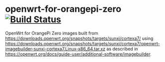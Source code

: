 # openwrt-for-orangepi-zero [![Build Status](https://travis-ci.com/probonopd/openwrt-for-orangepi-zero.svg?branch=master)](https://travis-ci.com/probonopd/openwrt-for-orangepi-zero)

OpenWrt for OrangePi Zero images built from https://downloads.openwrt.org/snapshots/targets/sunxi/cortexa7/ using https://downloads.openwrt.org/snapshots/targets/sunxi/cortexa7/openwrt-imagebuilder-sunxi-cortexa7.Linux-x86_64.tar.xz as described in https://openwrt.org/docs/guide-user/additional-software/imagebuilder.
